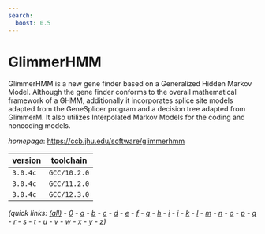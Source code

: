 ```yaml
---
search:
  boost: 0.5
---
```

# GlimmerHMM

GlimmerHMM is a new gene finder based on a Generalized Hidden Markov Model.  Although the gene finder conforms to the overall mathematical framework of a GHMM, additionally  it incorporates splice site models adapted from the GeneSplicer program and a decision tree adapted  from GlimmerM. It also utilizes Interpolated Markov Models for the coding and noncoding models.

*homepage*: <https://ccb.jhu.edu/software/glimmerhmm>

version | toolchain
--------|----------
``3.0.4c`` | ``GCC/10.2.0``
``3.0.4c`` | ``GCC/11.2.0``
``3.0.4c`` | ``GCC/12.3.0``


*(quick links: [(all)](../index.md) - [0](../0/index.md) - [a](../a/index.md) - [b](../b/index.md) - [c](../c/index.md) - [d](../d/index.md) - [e](../e/index.md) - [f](../f/index.md) - [g](../g/index.md) - [h](../h/index.md) - [i](../i/index.md) - [j](../j/index.md) - [k](../k/index.md) - [l](../l/index.md) - [m](../m/index.md) - [n](../n/index.md) - [o](../o/index.md) - [p](../p/index.md) - [q](../q/index.md) - [r](../r/index.md) - [s](../s/index.md) - [t](../t/index.md) - [u](../u/index.md) - [v](../v/index.md) - [w](../w/index.md) - [x](../x/index.md) - [y](../y/index.md) - [z](../z/index.md))*

